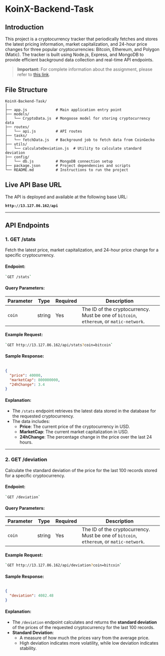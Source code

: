 # KoinX-Backend-Task

## **Introduction**
This project is a cryptocurrency tracker that periodically fetches and stores the latest pricing information, market capitalization, and 24-hour price changes for three popular cryptocurrencies: Bitcoin, Ethereum, and Polygon (Matic). The tracker is built using Node.js, Express, and MongoDB to provide efficient background data collection and real-time API endpoints. 


> **Important:** For complete information about the assignment, please refer to [this link](https://koinx.notion.site/KoinX-Backend-Internship-Assignment-119da378a24380e79505e883cd798e1d).

## **File Structure**

```
KoinX-Backend-Task/
│
├── app.js             # Main application entry point
├── models/
│   └── CryptoData.js  # Mongoose model for storing cryptocurrency data
├── routes/
│   └── api.js         # API routes
├── tasks/
│   └── fetchData.js   # Background job to fetch data from CoinGecko
├── utils/
│   └── calculateDeviation.js  # Utility to calculate standard deviation
├── config/
│   └── db.js          # MongoDB connection setup
├── package.json       # Project dependencies and scripts
└── README.md          # Instructions to run the project
```


## **Live API Base URL**

The API is deployed and available at the following base URL:

**`http://13.127.86.162/api`**

----------

## API Endpoints

### 1. **GET /stats**

Fetch the latest price, market capitalization, and 24-hour price change for a specific cryptocurrency.

#### **Endpoint:**

```bash
`GET /stats` 
```

#### **Query Parameters:**

| Parameter | Type   | Required | Description                                                                 |
|-----------|--------|----------|-----------------------------------------------------------------------------|
| `coin`    | string | Yes      | The ID of the cryptocurrency. Must be one of `bitcoin`, `ethereum`, or `matic-network`. |

#### **Example Request:**

```bash
`GET http://13.127.86.162/api/stats?coin=bitcoin` 
```

#### **Sample Response:**

```json

{
  "price": 40000,
  "marketCap": 800000000,
  "24hChange": 3.4
}
```

#### **Explanation:**

-   The `/stats` endpoint retrieves the latest data stored in the database for the requested cryptocurrency.
-   The data includes:
    -   **Price**: The current price of the cryptocurrency in USD.
    -   **MarketCap**: The current market capitalization in USD.
    -   **24hChange**: The percentage change in the price over the last 24 hours.

----------

### 2. **GET /deviation**

Calculate the standard deviation of the price for the last 100 records stored for a specific cryptocurrency.

#### **Endpoint:**

```bash
`GET /deviation` 
```

#### **Query Parameters:**

| Parameter | Type   | Required | Description                                                                 |
|-----------|--------|----------|-----------------------------------------------------------------------------|
| `coin`    | string | Yes      | The ID of the cryptocurrency. Must be one of `bitcoin`, `ethereum`, or `matic-network`. |

#### **Example Request:**

```bash
`GET http://13.127.86.162/api/deviation?coin=bitcoin` 
```

#### **Sample Response:**

```json

{
  "deviation": 4082.48
}
```

#### **Explanation:**

-   The `/deviation` endpoint calculates and returns the **standard deviation** of the prices of the requested cryptocurrency for the last 100 records.
-   **Standard Deviation**:
    -   A measure of how much the prices vary from the average price.
    -   High deviation indicates more volatility, while low deviation indicates stability.
